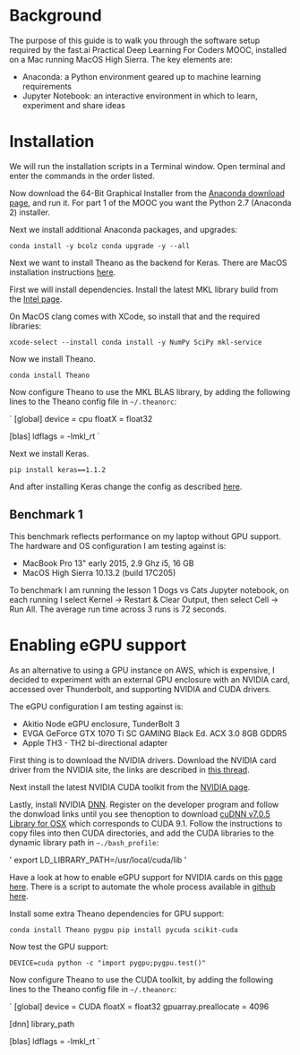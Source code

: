 # Background
The purpose of this guide is to walk you through the software setup required
by the fast.ai Practical Deep Learning For Coders MOOC, installed on a Mac
running MacOS High Sierra. The key elements are:

* Anaconda: a Python environment geared up to machine learning requirements
* Jupyter Notebook: an interactive environment in which to learn, experiment and share ideas

# Installation

We will run the installation scripts in a Terminal window. Open terminal and
enter the commands in the order listed.


Now download the 64-Bit Graphical Installer from the [Anaconda download page](https://www.anaconda.com/download/#macos), and run it. For part 1 of the MOOC you want the Python 2.7 (Anaconda 2) installer.

Next we install additional Anaconda packages, and upgrades:

`
conda install -y bcolz
conda upgrade -y --all
`

Next we want to install Theano as the backend for Keras. There are MacOS installation
instructions [here](http://deeplearning.net/software/theano_versions/dev/install_macos.html).

First we will install dependencies. Install the latest MKL library build from the
[Intel page](https://software.intel.com/en-us/mkl).

On MacOS clang comes with XCode, so install that and the required libraries:

`
xcode-select --install
conda install -y NumPy SciPy mkl-service
`

Now we install Theano.

`
conda install Theano
`

Now configure Theano to use the MKL BLAS library, by adding the following lines
to the Theano config file in `~/.theanorc`:

`
[global]
device = cpu
floatX = float32

[blas]
ldflags = -lmkl_rt
`

Next we install Keras.

`
pip install keras==1.1.2
`

And after installing Keras change the config as described [here](http://wiki.fast.ai/index.php/Local_install_(OSX_only)).

## Benchmark 1

This benchmark reflects performance on my laptop without GPU support.
The hardware and OS configuration I am testing against is:

* MacBook Pro 13" early 2015, 2.9 Ghz i5, 16 GB
* MacOS High Sierra 10.13.2 (build 17C205)

To benchmark I am running the lesson 1 Dogs vs Cats Jupyter notebook, on each running
I select Kernel -> Restart & Clear Output, then select Cell -> Run All.
The average run time across 3 runs is 72 seconds.

# Enabling eGPU support

As an alternative to using a GPU instance on AWS, which is expensive, I decided
to experiment with an external GPU enclosure with an NVIDIA card, accessed over
Thunderbolt, and supporting NVIDIA and CUDA drivers.

The eGPU configuration I am testing against is:

* Akitio Node eGPU enclosure, TunderBolt 3
* EVGA GeForce GTX 1070 Ti SC GAMING Black Ed. ACX 3.0 8GB GDDR5
* Apple TH3 - TH2 bi-directional adapter

First thing is to download the NVIDIA drivers. Download the NVIDIA card driver
from the NVIDIA site, the links are described in
[this thread](https://www.tonymacx86.com/threads/nvidia-releases-alternate-graphics-drivers-for-macos-high-sierra-10-13-2-378-10-10-10-25.239852/).

Next install the latest NVIDIA CUDA toolkit from the
[NVIDIA page](https://developer.nvidia.com/cuda-downloads?target_os=MacOSX&target_arch=x86_64&target_version=1012).

Lastly, install NVIDIA [DNN](http://docs.nvidia.com/deeplearning/sdk/cudnn-install/index.html).
Register on the developer program and follow the donwload links until you see thenoption to download
[cuDNN v7.0.5 Library for OSX](https://developer.nvidia.com/compute/machine-learning/cudnn/secure/v7.0.5/prod/9.1_20171129/cudnn-9.1-osx-x64-v7-ga)
which corresponds to CUDA 9.1. Follow the instructions to copy files into then
CUDA directories, and add the CUDA libraries to the dynamic library path in `~./bash_profile`:

'
export LD_LIBRARY_PATH=/usr/local/cuda/lib
'

Have a look at how to enable eGPU support for NVIDIA cards on this
[page here](https://egpu.io/forums/mac-setup/wip-nvidia-egpu-support-for-high-sierra/).
There is a script to automate the whole process available in
[github here](https://github.com/goalque/automate-eGPU).

Install some extra Theano dependencies for GPU support:

`
conda install Theano pygpu
pip install pycuda scikit-cuda
`

Now test the GPU support:

`
DEVICE=cuda python -c "import pygpu;pygpu.test()"
`

Now configure Theano to use the CUDA toolkit, by adding the following lines
to the Theano config file in `~/.theanorc`:

`
[global]
device = CUDA
floatX = float32
gpuarray.preallocate = 4096

[dnn]
library_path

[blas]
ldflags = -lmkl_rt
`
